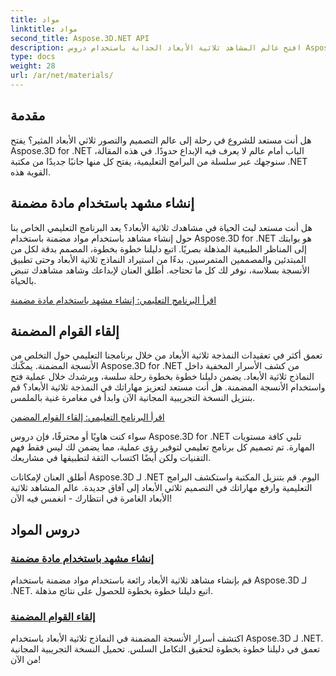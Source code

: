 ```yaml
---
title: مواد
linktitle: مواد
second_title: Aspose.3D.NET API
description: افتح عالم المشاهد ثلاثية الأبعاد الجذابة باستخدام دروس Aspose.3D لـ .NET. تعلم كيفية إنشاء مشاهد مذهلة واستكشاف الأنسجة المضمنة دون عناء.
type: docs
weight: 28
url: /ar/net/materials/
---
```

## مقدمة

هل أنت مستعد للشروع في رحلة إلى عالم التصميم والتصور ثلاثي الأبعاد المثير؟ يفتح Aspose.3D for .NET الباب أمام عالم لا يعرف فيه الإبداع حدودًا. في هذه المقالة، سنوجهك عبر سلسلة من البرامج التعليمية، يفتح كل منها جانبًا جديدًا من مكتبة .NET القوية هذه.

## إنشاء مشهد باستخدام مادة مضمنة

هل أنت مستعد لبث الحياة في مشاهدك ثلاثية الأبعاد؟ يعد البرنامج التعليمي الخاص بنا حول إنشاء مشاهد باستخدام مواد مضمنة باستخدام Aspose.3D for .NET هو بوابتك إلى المناظر الطبيعية المذهلة بصريًا. اتبع دليلنا خطوة بخطوة، المصمم بدقة لكل من المبتدئين والمصممين المتمرسين. بدءًا من استيراد النماذج ثلاثية الأبعاد وحتى تطبيق الأنسجة بسلاسة، نوفر لك كل ما تحتاجه. أطلق العنان لإبداعك وشاهد مشاهدك تنبض بالحياة.

[اقرأ البرنامج التعليمي: إنشاء مشهد باستخدام مادة مضمنة](./create-scene-embedded-texture/)

## إلقاء القوام المضمنة

تعمق أكثر في تعقيدات النمذجة ثلاثية الأبعاد من خلال برنامجنا التعليمي حول التخلص من الأنسجة المضمنة. يمكّنك Aspose.3D for .NET من كشف الأسرار المخفية داخل النماذج ثلاثية الأبعاد. يضمن دليلنا خطوة بخطوة رحلة سلسة، ويرشدك خلال عملية فتح واستخدام الأنسجة المضمنة. هل أنت مستعد لتعزيز مهاراتك في النمذجة ثلاثية الأبعاد؟ قم بتنزيل النسخة التجريبية المجانية الآن وابدأ في مغامرة غنية بالملمس.

[اقرأ البرنامج التعليمي: إلقاء القوام المضمن](./dump-embedded-textures/)

سواء كنت هاويًا أو محترفًا، فإن دروس Aspose.3D for .NET تلبي كافة مستويات المهارة. تم تصميم كل برنامج تعليمي لتوفير رؤى عملية، مما يضمن لك ليس فقط فهم التقنيات ولكن أيضًا اكتساب الثقة لتطبيقها في مشاريعك.

أطلق العنان لإمكانات Aspose.3D لـ .NET اليوم. قم بتنزيل المكتبة واستكشف البرامج التعليمية وارفع مهاراتك في التصميم ثلاثي الأبعاد إلى آفاق جديدة. عالم المشاهد ثلاثية الأبعاد الغامرة في انتظارك - انغمس فيه الآن!
## دروس المواد
### [إنشاء مشهد باستخدام مادة مضمنة](./create-scene-embedded-texture/)
قم بإنشاء مشاهد ثلاثية الأبعاد رائعة باستخدام مواد مضمنة باستخدام Aspose.3D لـ .NET. اتبع دليلنا خطوة بخطوة للحصول على نتائج مذهلة.
### [إلقاء القوام المضمنة](./dump-embedded-textures/)
اكتشف أسرار الأنسجة المضمنة في النماذج ثلاثية الأبعاد باستخدام Aspose.3D لـ .NET. تعمق في دليلنا خطوة بخطوة لتحقيق التكامل السلس. تحميل النسخة التجريبية المجانية من الآن!